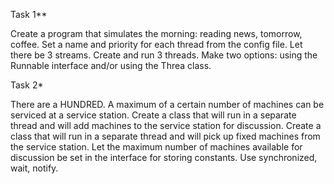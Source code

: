 Task 1**

Create a program that simulates the morning: reading news, tomorrow, coffee.
Set a name and priority for each thread from the config file.
Let there be 3 streams.
Create and run 3 threads.
Make two options: using the Runnable interface and/or using the Threa class.

Task 2*

There are a HUNDRED. A maximum of a certain number of machines can be serviced at a service station.
Create a class that will run in a separate thread and will add machines to the service station for discussion.
Create a class that will run in a separate thread and will pick up fixed machines from the service station.
Let the maximum number of machines available for discussion be set in the interface for storing constants.
Use synchronized, wait, notify.
